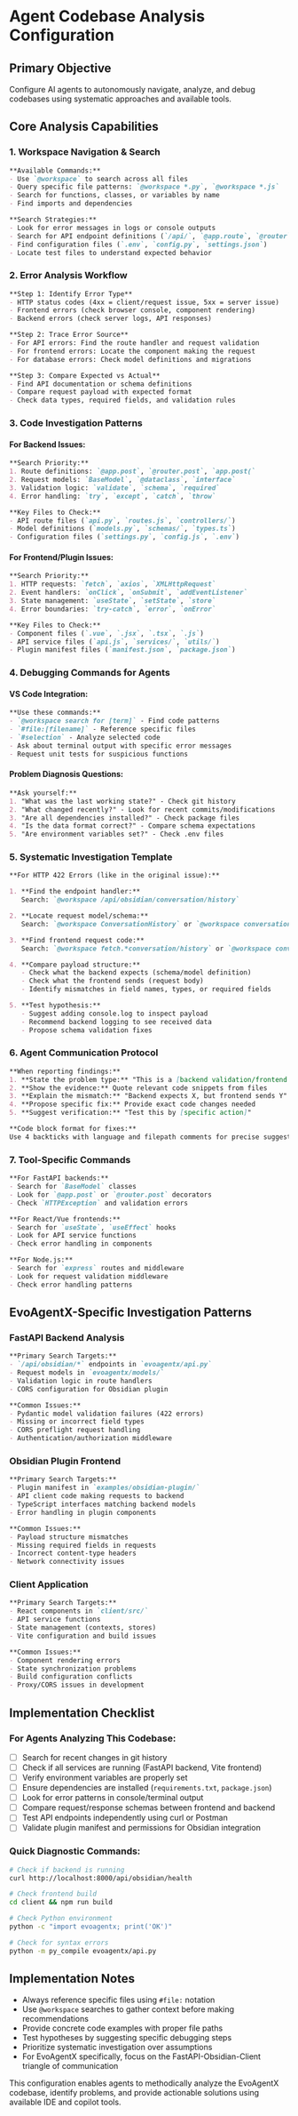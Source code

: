 # Agent Codebase Analysis Configuration

## Primary Objective
Configure AI agents to autonomously navigate, analyze, and debug codebases using systematic approaches and available tools.

## Core Analysis Capabilities

### 1. **Workspace Navigation & Search**
```markdown
**Available Commands:**
- Use `@workspace` to search across all files
- Query specific file patterns: `@workspace *.py`, `@workspace *.js`
- Search for functions, classes, or variables by name
- Find imports and dependencies

**Search Strategies:**
- Look for error messages in logs or console outputs
- Search for API endpoint definitions (`/api/`, `@app.route`, `@router`)
- Find configuration files (`.env`, `config.py`, `settings.json`)
- Locate test files to understand expected behavior
```

### 2. **Error Analysis Workflow**
```markdown
**Step 1: Identify Error Type**
- HTTP status codes (4xx = client/request issue, 5xx = server issue)
- Frontend errors (check browser console, component rendering)
- Backend errors (check server logs, API responses)

**Step 2: Trace Error Source**
- For API errors: Find the route handler and request validation
- For frontend errors: Locate the component making the request
- For database errors: Check model definitions and migrations

**Step 3: Compare Expected vs Actual**
- Find API documentation or schema definitions
- Compare request payload with expected format
- Check data types, required fields, and validation rules
```

### 3. **Code Investigation Patterns**

#### **For Backend Issues:**
```markdown
**Search Priority:**
1. Route definitions: `@app.post`, `@router.post`, `app.post(`
2. Request models: `BaseModel`, `@dataclass`, `interface`
3. Validation logic: `validate`, `schema`, `required`
4. Error handling: `try`, `except`, `catch`, `throw`

**Key Files to Check:**
- API route files (`api.py`, `routes.js`, `controllers/`)
- Model definitions (`models.py`, `schemas/`, `types.ts`)
- Configuration files (`settings.py`, `config.js`, `.env`)
```

#### **For Frontend/Plugin Issues:**
```markdown
**Search Priority:**
1. HTTP requests: `fetch`, `axios`, `XMLHttpRequest`
2. Event handlers: `onClick`, `onSubmit`, `addEventListener`
3. State management: `useState`, `setState`, `store`
4. Error boundaries: `try-catch`, `error`, `onError`

**Key Files to Check:**
- Component files (`.vue`, `.jsx`, `.tsx`, `.js`)
- API service files (`api.js`, `services/`, `utils/`)
- Plugin manifest files (`manifest.json`, `package.json`)
```

### 4. **Debugging Commands for Agents**

#### **VS Code Integration:**
```markdown
**Use these commands:**
- `@workspace search for [term]` - Find code patterns
- `#file:[filename]` - Reference specific files
- `#selection` - Analyze selected code
- Ask about terminal output with specific error messages
- Request unit tests for suspicious functions
```

#### **Problem Diagnosis Questions:**
```markdown
**Ask yourself:**
1. "What was the last working state?" - Check git history
2. "What changed recently?" - Look for recent commits/modifications
3. "Are all dependencies installed?" - Check package files
4. "Is the data format correct?" - Compare schema expectations
5. "Are environment variables set?" - Check .env files
```

### 5. **Systematic Investigation Template**

```markdown
**For HTTP 422 Errors (like in the original issue):**

1. **Find the endpoint handler:**
   Search: `@workspace /api/obsidian/conversation/history`

2. **Locate request model/schema:**
   Search: `@workspace ConversationHistory` or `@workspace conversation_history`

3. **Find frontend request code:**
   Search: `@workspace fetch.*conversation/history` or `@workspace conversation/history`

4. **Compare payload structure:**
   - Check what the backend expects (schema/model definition)
   - Check what the frontend sends (request body)
   - Identify mismatches in field names, types, or required fields

5. **Test hypothesis:**
   - Suggest adding console.log to inspect payload
   - Recommend backend logging to see received data
   - Propose schema validation fixes
```

### 6. **Agent Communication Protocol**

```markdown
**When reporting findings:**
1. **State the problem type:** "This is a [backend validation/frontend request/configuration] issue"
2. **Show the evidence:** Quote relevant code snippets from files
3. **Explain the mismatch:** "Backend expects X, but frontend sends Y"
4. **Propose specific fix:** Provide exact code changes needed
5. **Suggest verification:** "Test this by [specific action]"

**Code block format for fixes:**
Use 4 backticks with language and filepath comments for precise suggestions
```

### 7. **Tool-Specific Commands**

```markdown
**For FastAPI backends:**
- Search for `BaseModel` classes
- Look for `@app.post` or `@router.post` decorators
- Check `HTTPException` and validation errors

**For React/Vue frontends:**
- Search for `useState`, `useEffect` hooks
- Look for API service functions
- Check error handling in components

**For Node.js:**
- Search for `express` routes and middleware
- Look for request validation middleware
- Check error handling patterns
```

## EvoAgentX-Specific Investigation Patterns

### **FastAPI Backend Analysis**
```markdown
**Primary Search Targets:**
- `/api/obsidian/*` endpoints in `evoagentx/api.py`
- Request models in `evoagentx/models/`
- Validation logic in route handlers
- CORS configuration for Obsidian plugin

**Common Issues:**
- Pydantic model validation failures (422 errors)
- Missing or incorrect field types
- CORS preflight request handling
- Authentication/authorization middleware
```

### **Obsidian Plugin Frontend**
```markdown
**Primary Search Targets:**
- Plugin manifest in `examples/obsidian-plugin/`
- API client code making requests to backend
- TypeScript interfaces matching backend models
- Error handling in plugin components

**Common Issues:**
- Payload structure mismatches
- Missing required fields in requests
- Incorrect content-type headers
- Network connectivity issues
```

### **Client Application**
```markdown
**Primary Search Targets:**
- React components in `client/src/`
- API service functions
- State management (contexts, stores)
- Vite configuration and build issues

**Common Issues:**
- Component rendering errors
- State synchronization problems
- Build configuration conflicts
- Proxy/CORS issues in development
```

## Implementation Checklist

### **For Agents Analyzing This Codebase:**
- [ ] Search for recent changes in git history
- [ ] Check if all services are running (FastAPI backend, Vite frontend)
- [ ] Verify environment variables are properly set
- [ ] Ensure dependencies are installed (`requirements.txt`, `package.json`)
- [ ] Look for error patterns in console/terminal output
- [ ] Compare request/response schemas between frontend and backend
- [ ] Test API endpoints independently using curl or Postman
- [ ] Validate plugin manifest and permissions for Obsidian integration

### **Quick Diagnostic Commands:**
```bash
# Check if backend is running
curl http://localhost:8000/api/obsidian/health

# Check frontend build
cd client && npm run build

# Check Python environment
python -c "import evoagentx; print('OK')"

# Check for syntax errors
python -m py_compile evoagentx/api.py
```

## Implementation Notes
- Always reference specific files using `#file:` notation
- Use `@workspace` searches to gather context before making recommendations
- Provide concrete code examples with proper file paths
- Test hypotheses by suggesting specific debugging steps
- Prioritize systematic investigation over assumptions
- For EvoAgentX specifically, focus on the FastAPI-Obsidian-Client triangle of communication

This configuration enables agents to methodically analyze the EvoAgentX codebase, identify problems, and provide actionable solutions using available IDE and copilot tools.
